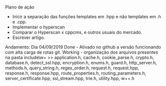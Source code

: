 Plano de ação
- Inicir a separação das funções templates em .hpp e não templates em .h e .cpp.
- Implementar o hyperscan
- Comparar o Hyperscan x cppcms,  e outros usuais do mercado.
- Escrever artigo.

Andamento:
Dia 04/09/2019
Done - Ativado no github a versão funcionando com alta carga de rotas git.
Working - organização dos arquivos presentes na pasta include\w+ >> application.h, cache.h, cookie_parse.h, crypto.h, database.h,
        detect_ssl.hpp, encryption.h, enums.h, guard.h, http_server.h, methods.h, query_string.h, regex_order.h, request.h,
        request.hpp, response.h, response.hpp, route_properties.h, routing_parameters.h, server_certificate.hpp, ssl_stream.hpp,
        trie.h, utility.hpp, w++.h






